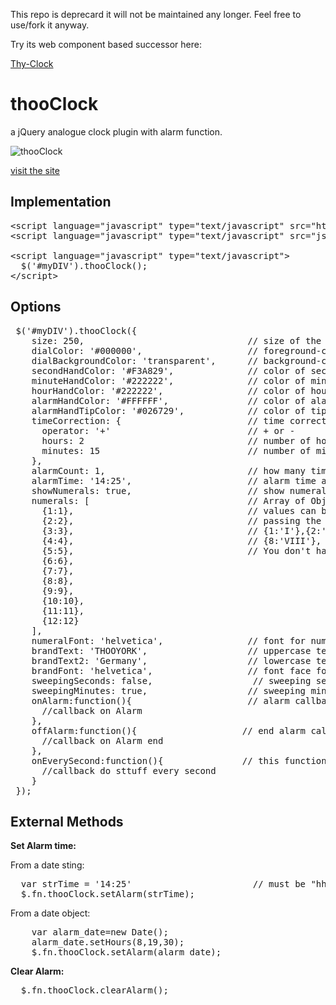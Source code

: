 This repo is deprecard it will not be maintained any longer. Feel free to use/fork it anyway.

Try its web component based successor here:

 <a href="https://www.smart-sign.com/npm/thy-clock">Thy-Clock</a>


thooClock
=========

a jQuery analogue clock plugin with alarm function.

![thooClock](screenshot_thooclock.png?raw=true "thooClock")

<a href="https://www.smart-sign.com/thooclock">visit the site</a>

Implementation
--------------

<pre>
&lt;script language="javascript" type="text/javascript" src="https://code.jquery.com/jquery-latest.min.js"&gt;&lt;/script&gt; 
&lt;script language="javascript" type="text/javascript" src="js/jquery.thooClock.min.js"&gt;&lt;/script&gt;  	

&lt;script language="javascript" type="text/javascript"&gt;
  $('#myDIV').thooClock();
&lt;/script&gt;  
</pre>

Options
-------
<pre>
 $('#myDIV').thooClock({
    size: 250,                               // size of the clock
    dialColor: '#000000',                    // foreground-color of dial can be defined as hex, colorstring, or rgb, rgba function
    dialBackgroundColor: 'transparent',      // background-color of dial
    secondHandColor: '#F3A829',              // color of second hand
    minuteHandColor: '#222222',              // color of minute hand
    hourHandColor: '#222222',                // color of hour hand
    alarmHandColor: '#FFFFFF',               // color of alarm hand (alarm hand only visible if alarmTime is set to 'hh:mm')
    alarmHandTipColor: '#026729',            // color of tip of alarm hand
    timeCorrection: {                        // time correction object correction can be positive or negative
      operator: '+'                          // + or -
      hours: 2                               // number of hours 
      minutes: 15                            // number of minutes
    },                    
    alarmCount: 1,                           // how many times should the onAlarm Callback function be fired
    alarmTime: '14:25',                      // alarm time as Date object or String : "hh", "hh:mm", "hh:mm:ss"
    showNumerals: true,                      // show numerals on dial true/false
    numerals: [                              // Array of Objects with numbers as keys
      {1:1},                                 // values can be any String or number. You can draw roman dial by
      {2:2},                                 // passing the following key/values:
      {3:3},                                 // {1:'I'},{2:'II'},{3:'III'},{4:'IV'},{5:'V'},{6:'VI'},{7:'VII'}
      {4:4},                                 // {8:'VIII'}, {9:'IX'}, {10:'X'}, {11:'XI'}, {12:'XII'}
      {5:5},                                 // You don't have to set all 12 you could only set e.g. 3,6,9,12
      {6:6},
      {7:7},
      {8:8},
      {9:9},
      {10:10},
      {11:11},
      {12:12}
    ],
    numeralFont: 'helvetica',                // font for numerals
    brandText: 'THOOYORK',                   // uppercase text on clock dial
    brandText2: 'Germany',                   // lowercase text on clock dial
    brandFont: 'helvetica',                  // font face for brandText
    sweepingSeconds: false,                   // sweeping second hand true/false true is like automatic clock, false is ticking
    sweepingMinutes: true,                   // sweeping minute hand true/false
    onAlarm:function(){                      // alarm callback function 
      //callback on Alarm
    },
    offAlarm:function(){                    // end alarm callback
      //callback on Alarm end
    },
    onEverySecond:function(){               // this function is fired on every second
      //callback do sttuff every second
    }
 });
</pre>

External Methods 
-------

**Set Alarm time:**

From a date sting:
<pre>
  var strTime = '14:25'                       // must be "hh", "hh:mm" or "hh:mm:ss"
  $.fn.thooClock.setAlarm(strTime);
</pre>

From a date object:
<pre>
	var alarm_date=new Date();
	alarm_date.setHours(8,19,30);
	$.fn.thooClock.setAlarm(alarm_date);
</pre>

**Clear Alarm:**
<pre>
  $.fn.thooClock.clearAlarm();
</pre>
